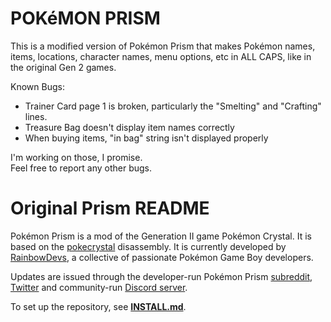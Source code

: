 # POKéMON PRISM
This is a modified version of Pokémon Prism that makes Pokémon names, items, locations, character names, menu options, etc in ALL CAPS, like in the original Gen 2 games.

Known Bugs:
- Trainer Card page 1 is broken, particularly the "Smelting" and "Crafting" lines.
- Treasure Bag doesn't display item names correctly
- When buying items, "in bag" string isn't displayed properly

I'm working on those, I promise.<br>
Feel free to report any other bugs.

# Original Prism README

Pokémon Prism is a mod of the Generation II game Pokémon Crystal. It is based on the [pokecrystal](https://github.com/pret/pokecrystal) disassembly. It is currently developed by [RainbowDevs][rainbow], a collective of passionate Pokémon Game Boy developers.

Updates are issued through the developer-run Pokémon Prism [subreddit](https://www.reddit.com/r/PokemonPrism/), [Twitter][rainbow] and community-run [Discord server](https://discord.com/invite/PewQHvy).

To set up the repository, see [**INSTALL.md**](INSTALL.md).

[rainbow]: https://twitter.com/rainbowdevs